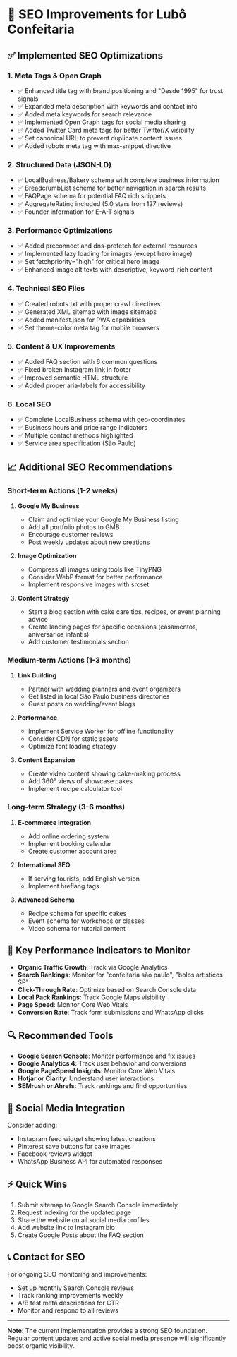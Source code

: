 # 🚀 SEO Improvements for Lubô Confeitaria

## ✅ Implemented SEO Optimizations

### 1. **Meta Tags & Open Graph**
- ✅ Enhanced title tag with brand positioning and "Desde 1995" for trust signals
- ✅ Expanded meta description with keywords and contact info
- ✅ Added meta keywords for search relevance
- ✅ Implemented Open Graph tags for social media sharing
- ✅ Added Twitter Card meta tags for better Twitter/X visibility
- ✅ Set canonical URL to prevent duplicate content issues
- ✅ Added robots meta tag with max-snippet directive

### 2. **Structured Data (JSON-LD)**
- ✅ LocalBusiness/Bakery schema with complete business information
- ✅ BreadcrumbList schema for better navigation in search results
- ✅ FAQPage schema for potential FAQ rich snippets
- ✅ AggregateRating included (5.0 stars from 127 reviews)
- ✅ Founder information for E-A-T signals

### 3. **Performance Optimizations**
- ✅ Added preconnect and dns-prefetch for external resources
- ✅ Implemented lazy loading for images (except hero image)
- ✅ Set fetchpriority="high" for critical hero image
- ✅ Enhanced image alt texts with descriptive, keyword-rich content

### 4. **Technical SEO Files**
- ✅ Created robots.txt with proper crawl directives
- ✅ Generated XML sitemap with image sitemaps
- ✅ Added manifest.json for PWA capabilities
- ✅ Set theme-color meta tag for mobile browsers

### 5. **Content & UX Improvements**
- ✅ Added FAQ section with 6 common questions
- ✅ Fixed broken Instagram link in footer
- ✅ Improved semantic HTML structure
- ✅ Added proper aria-labels for accessibility

### 6. **Local SEO**
- ✅ Complete LocalBusiness schema with geo-coordinates
- ✅ Business hours and price range indicators
- ✅ Multiple contact methods highlighted
- ✅ Service area specification (São Paulo)

## 📈 Additional SEO Recommendations

### Short-term Actions (1-2 weeks)

1. **Google My Business**
   - Claim and optimize your Google My Business listing
   - Add all portfolio photos to GMB
   - Encourage customer reviews
   - Post weekly updates about new creations

2. **Image Optimization**
   - Compress all images using tools like TinyPNG
   - Consider WebP format for better performance
   - Implement responsive images with srcset

3. **Content Strategy**
   - Start a blog section with cake care tips, recipes, or event planning advice
   - Create landing pages for specific occasions (casamentos, aniversários infantis)
   - Add customer testimonials section

### Medium-term Actions (1-3 months)

1. **Link Building**
   - Partner with wedding planners and event organizers
   - Get listed in local São Paulo business directories
   - Guest posts on wedding/event blogs

2. **Performance**
   - Implement Service Worker for offline functionality
   - Consider CDN for static assets
   - Optimize font loading strategy

3. **Content Expansion**
   - Create video content showing cake-making process
   - Add 360° views of showcase cakes
   - Implement recipe calculator tool

### Long-term Strategy (3-6 months)

1. **E-commerce Integration**
   - Add online ordering system
   - Implement booking calendar
   - Create customer account area

2. **International SEO**
   - If serving tourists, add English version
   - Implement hreflang tags

3. **Advanced Schema**
   - Recipe schema for specific cakes
   - Event schema for workshops or classes
   - Video schema for tutorial content

## 🎯 Key Performance Indicators to Monitor

- **Organic Traffic Growth**: Track via Google Analytics
- **Search Rankings**: Monitor for "confeitaria são paulo", "bolos artísticos SP"
- **Click-Through Rate**: Optimize based on Search Console data
- **Local Pack Rankings**: Track Google Maps visibility
- **Page Speed**: Monitor Core Web Vitals
- **Conversion Rate**: Track form submissions and WhatsApp clicks

## 🔍 Recommended Tools

- **Google Search Console**: Monitor performance and fix issues
- **Google Analytics 4**: Track user behavior and conversions
- **Google PageSpeed Insights**: Monitor Core Web Vitals
- **Hotjar or Clarity**: Understand user interactions
- **SEMrush or Ahrefs**: Track rankings and find opportunities

## 📱 Social Media Integration

Consider adding:
- Instagram feed widget showing latest creations
- Pinterest save buttons for cake images
- Facebook reviews widget
- WhatsApp Business API for automated responses

## ⚡ Quick Wins

1. Submit sitemap to Google Search Console immediately
2. Request indexing for the updated page
3. Share the website on all social media profiles
4. Add website link to Instagram bio
5. Create Google Posts about the FAQ section

## 📞 Contact for SEO

For ongoing SEO monitoring and improvements:
- Set up monthly Search Console reviews
- Track ranking improvements weekly
- A/B test meta descriptions for CTR
- Monitor and respond to all reviews

---

**Note**: The current implementation provides a strong SEO foundation. Regular content updates and active social media presence will significantly boost organic visibility.
